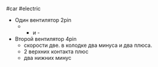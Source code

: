 #car #electric 

- Один вентилятор 2pin
	- + и -
- Второй вентилятор 4pin
	- скорости две. в колодке два минуса и два плюса. 
	- 2 верхних контакта плюс
	- два нижних минус